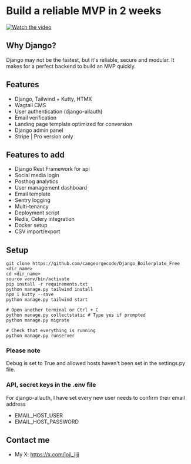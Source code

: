 # Build a reliable MVP in 2 weeks

[![Watch the video](https://raw.githubusercontent.com/cangeorgecode/djbp_demo_video/blob/main/thumbnail.jpg)](https://raw.githubusercontent.com/cangeorgecode/djbp_demo_video/blob/main/demo.webm)

## Why Django?
Django may not be the fastest, but it's reliable, secure and modular. It makes for a perfect backend to build an MVP quickly. 


## Features

- Django, Tailwind + Kutty, HTMX
- Wagtail CMS
- User authentication (django-allauth)
- Email verification
- Landing page template optimized for conversion
- Django admin panel
- Stripe | Pro version only

## Features to add

- Django Rest Framework for api
- Social media login
- Posthog analytics
- User management dashboard
- Email template
- Sentry logging
- Multi-tenancy
- Deployment script
- Redis, Celery integration
- Docker setup
- CSV import/export

## Setup

```
git clone https://github.com/cangeorgecode/Django_Boilerplate_Free <dir_name>
cd <dir_name>
source venv/bin/activate
pip install -r requirements.txt
python manage.py tailwind install
npm i kutty --save
python manage.py tailwind start

# Open another terminal or Ctrl + C
python manage.py collectstatic # Type yes if prompted
python manage.py migrate

# Check that everything is running
python manage.py runserver

```

### Please note

Debug is set to True and allowed hosts haven't been set in the settings.py file.



### API, secret keys in the .env file

For django-allauth, I have set every new user needs to confirm their email address
- EMAIL_HOST_USER
- EMAIL_HOST_PASSWORD

## Contact me

- My X: https://x.com/joji_jiji
